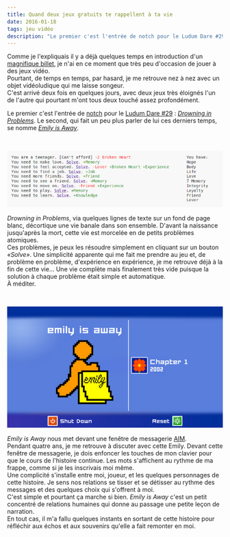 ```yaml
---
title: Quand deux jeux gratuits te rappellent à ta vie
date: 2016-01-18
tags: jeu vidéo
description: "Le premier c'est l'entrée de notch pour le Ludum Dare #29 : Drowning in Problems. Le second, qui fait un peu plus parler de lui ces derniers temps, se nomme Emily is Away."
---
```


Comme je l'expliquais il y a déjà quelques temps en introduction d'un [magnifique billet](/blog/2015/11/circulez-il-n-y-a-pas-de-jeu.html), je n'ai en ce moment que très peu d'occasion de jouer à des jeux vidéo.  
Pourtant, de temps en temps, par hasard, je me retrouve nez à nez avec un objet vidéoludique qui me laisse songeur.  
C'est arrivé deux fois en quelques jours, avec deux jeux très éloignés l'un de l'autre qui pourtant m'ont tous deux touché assez profondément.  

Le premier c'est l'entrée de [notch](https://twitter.com/notch) pour le [Ludum Dare \#29](http://ludumdare.com/compo/ludum-dare-29/)&nbsp;: *[Drowning in Problems](http://game.notch.net/drowning/)*. Le second, qui fait un peu plus parler de lui ces derniers temps, se nomme *[Emily is Away](http://kyleseeley23.itch.io/emilyisaway)*.

<!--more-->

<br>

![](/content/blog/2016/01/quand-deux-jeux-gratuits-te-rappellent-a-ta-vie/drowning-in-problems.jpg)

*Drowning in Problems*, via quelques lignes de texte sur un fond de page blanc, décortique une vie banale dans son ensemble. D'avant la naissance jusqu'après la mort, cette vie est morcelée en de petits problèmes atomiques.  
Ces problèmes, je peux les résoudre simplement en cliquant sur un bouton *«Solve»*. Une simplicité apparente qui me fait me prendre au jeu et, de problème en problème, d'expérience en expérience, je me retrouve déjà à la fin de cette vie... Une vie complète mais finalement très vide puisque la solution à chaque problème était simple et automatique.  
À méditer.

<br>

![](/content/blog/2016/01/quand-deux-jeux-gratuits-te-rappellent-a-ta-vie/emily-is-away.jpg)

*Emily is Away* nous met devant une fenêtre de messagerie [AIM](https://fr.wikipedia.org/wiki/AOL_Instant_Messenger).  
Pendant quatre ans, je me retrouve à discuter avec cette Emily.  Devant cette fenêtre de messagerie, je dois enfoncer les touches de mon clavier pour que le cours de l'histoire continue. Les mots s'affichent au rythme de ma frappe, comme si je les inscrivais moi même.  
Une complicité s'installe entre moi, joueur, et les quelques personnages de cette histoire. Je sens nos relations se tisser et se détisser au rythme des messages et des quelques choix qui s'offrent à moi.  
C'est simple et pourtant ça marche si bien. *Emily is Away* c'est un petit concentré de relations humaines qui donne au passage une petite leçon de narration.  
En tout cas, il m'a fallu quelques instants en sortant de cette histoire pour réfléchir aux échos et aux souvenirs qu'elle a fait remonter en moi.

